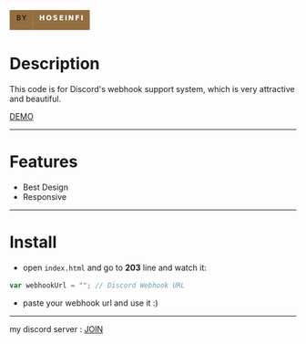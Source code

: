 [![By Hoseinfi](https://github.com/Hoseinfi/Hoseinfi/blob/main/by-hoseinfi.png)](https://github.com/Hoseinfi)

# Description
This code is for Discord's webhook support system, which is very attractive and beautiful.

[DEMO](https://hoseinfi.github.io/Support-Web-With-Discord-Webhook/)
_________________________________________
# Features
- Best Design
- Responsive
_________________________________________
# Install
- open `index.html` and go to __203__ line and watch it:
```js
var webhookUrl = ""; // Discord Webhook URL
```
- paste your webhook url and use it :)
_________________________________________
my discord server : [JOIN](https://discord.gg/tckXBhv3Rw)
